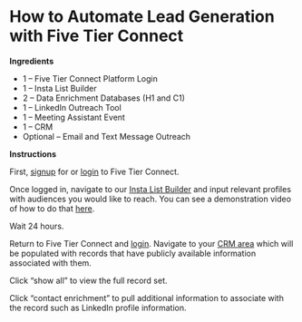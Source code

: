 # How to Automate Lead Generation with Five Tier Connect

**Ingredients**

* 1 – Five Tier Connect Platform Login
* 1 – Insta List Builder
* 2 – Data Enrichment Databases (H1 and C1)
* 1 – LinkedIn Outreach Tool
* 1 – Meeting Assistant Event
* 1 – CRM
* Optional – Email and Text Message Outreach

**Instructions**

First, [signup](https://app.fivetier.com/register.php) for or [login](https://app.fivetier.com/) to Five Tier Connect.

Once logged in, navigate to our [Insta List Builder](https://app.fivetier.com/2.0/basic.php?insta\_research\_modal=1) and input relevant profiles with audiences you would like to reach. You can see a demonstration video of how to do that [here](https://help.fivetier.com/en/article/how-to-use-insta-outreach-video-tvsdce/).

Wait 24 hours.

Return to Five Tier Connect and [login](https://app.fivetier.com/). Navigate to your [CRM area](https://app.fivetier.com/2.0/contact-management.php) which will be populated with records that have publicly available information associated with them.

Click “show all” to view the full record set.

Click “contact enrichment” to pull additional information to associate with the record such as LinkedIn profile information.
